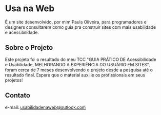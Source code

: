 # Usa na Web

É um site desenvolvido, por mim Paula Oliveira, para programadores e designers consultarem como guia pra construir sites com mais usabilidade e acessibilidade.

## Sobre o Projeto

Este projeto foi o resultado do meu TCC "GUIA PRÁTICO DE Acessibilidade e Usabilidade, MELHORANDO A EXPERIÊNCIA DO USUÁRIO EM SITES", foram cerca de 7 meses desenvolvendo o projeto desde a pesquisa até o resultado final. Espere que o material auxilie os profissionais em seus projetos!

## Contato

e-mail: usabilidadenaweb@outlook.com
